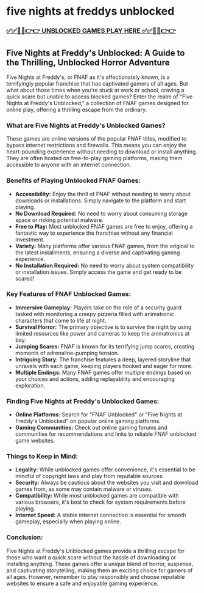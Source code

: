 # five nights at freddys unblocked

### [✅✅🔴🔴👉👉 UNBLOCKED GAMES PLAY HERE ✅✅🔴🔴👉👉](https://topstoryindia.com)

## Five Nights at Freddy's Unblocked: A Guide to the Thrilling, Unblocked Horror Adventure

Five Nights at Freddy's, or FNAF as it's affectionately known, is a terrifyingly popular franchise that has captivated gamers of all ages. But what about those times when you're stuck at work or school, craving a quick scare but unable to access blocked games? Enter the realm of "Five Nights at Freddy's Unblocked," a collection of FNAF games designed for online play, offering a thrilling escape from the ordinary.

### What are Five Nights at Freddy's Unblocked Games?

These games are online versions of the popular FNAF titles, modified to bypass internet restrictions and firewalls. This means you can enjoy the heart-pounding experience without needing to download or install anything. They are often hosted on free-to-play gaming platforms, making them accessible to anyone with an internet connection.

### Benefits of Playing Unblocked FNAF Games:

* **Accessibility:** Enjoy the thrill of FNAF without needing to worry about downloads or installations. Simply navigate to the platform and start playing.
* **No Download Required:**  No need to worry about consuming storage space or risking potential malware. 
* **Free to Play:** Most unblocked FNAF games are free to enjoy, offering a fantastic way to experience the franchise without any financial investment.
* **Variety:** Many platforms offer various FNAF games, from the original to the latest installments, ensuring a diverse and captivating gaming experience.
* **No Installation Required:**  No need to worry about system compatibility or installation issues. Simply access the game and get ready to be scared!

### Key Features of FNAF Unblocked Games:

* **Immersive Gameplay:**  Players take on the role of a security guard tasked with monitoring a creepy pizzeria filled with animatronic characters that come to life at night.  
* **Survival Horror:**  The primary objective is to survive the night by using limited resources like power and cameras to keep the animatronics at bay.
* **Jumping Scares:**  FNAF is known for its terrifying jump scares, creating moments of adrenaline-pumping tension.
* **Intriguing Story:**  The franchise features a deep, layered storyline that unravels with each game, keeping players hooked and eager for more.
* **Multiple Endings:**  Many FNAF games offer multiple endings based on your choices and actions, adding replayability and encouraging exploration.

### Finding Five Nights at Freddy's Unblocked Games:

* **Online Platforms:**  Search for "FNAF Unblocked" or "Five Nights at Freddy's Unblocked" on popular online gaming platforms.
* **Gaming Communities:**  Check out online gaming forums and communities for recommendations and links to reliable FNAF unblocked game websites.

### Things to Keep in Mind:

* **Legality:**  While unblocked games offer convenience, it's essential to be mindful of copyright laws and play from reputable sources.
* **Security:**  Always be cautious about the websites you visit and download games from, as some may contain malware or viruses.
* **Compatibility:**  While most unblocked games are compatible with various browsers, it's best to check for system requirements before playing.
* **Internet Speed:**  A stable internet connection is essential for smooth gameplay, especially when playing online.

### Conclusion:

Five Nights at Freddy's Unblocked games provide a thrilling escape for those who want a quick scare without the hassle of downloading or installing anything. These games offer a unique blend of horror, suspense, and captivating storytelling, making them an exciting choice for gamers of all ages. However, remember to play responsibly and choose reputable websites to ensure a safe and enjoyable gaming experience. 
